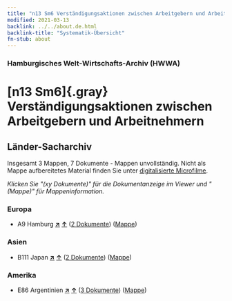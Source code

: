 ```yaml
---
title: "n13 Sm6 Verständigungsaktionen zwischen Arbeitgebern und Arbeitnehmern"
modified: 2021-03-13
backlink: ../../about.de.html
backlink-title: "Systematik-Übersicht"
fn-stub: about
---
```


### Hamburgisches Welt-Wirtschafts-Archiv (HWWA)

# [n13 Sm6]{.gray}&#8201; Verständigungsaktionen zwischen Arbeitgebern und Arbeitnehmern&#160; 







## Länder-Sacharchiv




Insgesamt 3 Mappen, 7 Dokumente - Mappen unvollständig.
Nicht als Mappe aufbereitetes Material finden Sie unter [digitalisierte Microfilme](/film/h1_sh.de.html).

_Klicken Sie "(xy Dokumente)" für die Dokumentanzeige im Viewer und "(Mappe)" für Mappeninformation._




### Europa

- A9 Hamburg [**&nearr;**](../../../geo/i/140905/about.de.html "Hamburg (alle Mappen)") [**&uarr;**](../../../geo/about.de.html#A9 "Ländersystematik") (<a href="https://pm20.zbw.eu/iiifview/folder/sh/140905,145105" title="über: Hamburg : Verständigungsaktionen zwischen Arbeitgebern und Arbeitnehmern" target="_blank">2 Dokumente</a>) ([Mappe](../../../../folder/sh/1409xx/140905/1451xx/145105/about.de.html))

### Asien

- B111 Japan [**&nearr;**](../../../geo/i/141272/about.de.html "Japan (alle Mappen)") [**&uarr;**](../../../geo/about.de.html#B111 "Ländersystematik") (<a href="https://pm20.zbw.eu/iiifview/folder/sh/141272,145105" title="über: Japan : Verständigungsaktionen zwischen Arbeitgebern und Arbeitnehmern" target="_blank">2 Dokumente</a>) ([Mappe](../../../../folder/sh/1412xx/141272/1451xx/145105/about.de.html))

### Amerika

- E86 Argentinien [**&nearr;**](../../../geo/i/141692/about.de.html "Argentinien (alle Mappen)") [**&uarr;**](../../../geo/about.de.html#E86 "Ländersystematik") (<a href="https://pm20.zbw.eu/iiifview/folder/sh/141692,145105" title="über: Argentinien : Verständigungsaktionen zwischen Arbeitgebern und Arbeitnehmern" target="_blank">3 Dokumente</a>) ([Mappe](../../../../folder/sh/1416xx/141692/1451xx/145105/about.de.html))








